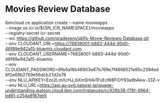 # Movies Review Database

ibmcloud ce application create --name movieapps \
    --image us.icr.io/${SN_ICR_NAMESPACE}/movieapps \
    --registry-secret icr-secret \
    --src https://github.com/gradezero/qkfls-Movie-Reviews-Database.git \
    --env CLOUDANT_URL=https://76838001-b883-444d-90d0-46f89e942a15-bluemix.cloudant.com \
    --env CLOUDANT_USERNAME=76838001-b883-444d-90d0-46f89e942a15-bluemix \
    --env CLOUDANT_PASSWORD=8fb6a16b48903e87b769e7f4968521e85c2394ed8f0e69b2769e56dcb27d2e76 \
    --env NLU_APIKEY=Ezo2LmXcHJ_bXmSHlAi1FxEcW8FiOY93a9bAkw-33Z-v \
    --env NLU_URL=https://api.au-syd.natural-language-understanding.watson.cloud.ibm.com/instances/cc926b38-f78f-4964-bd81-c254a9187eb5
